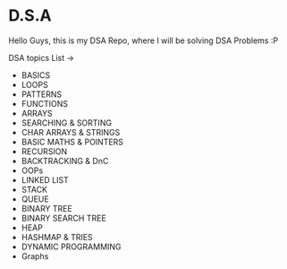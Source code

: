 # D.S.A

Hello Guys, this is my DSA Repo, where I will be solving DSA Problems :P

DSA topics List ->
- BASICS
- LOOPS
- PATTERNS
- FUNCTIONS
- ARRAYS
- SEARCHING & SORTING
- CHAR ARRAYS & STRINGS
- BASIC MATHS & POINTERS
- RECURSION
- BACKTRACKING & DnC
- OOPs
- LINKED LIST
- STACK
- QUEUE
- BINARY TREE
- BINARY SEARCH TREE
- HEAP
- HASHMAP & TRIES
- DYNAMIC PROGRAMMING
- Graphs
